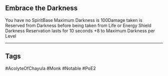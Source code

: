 ## Embrace the Darkness
You have no SpiritBase Maximum Darkness is 100Damage taken is Reserved from Darkness before being taken from Life or Energy Shield
Darkness Reservation lasts for 10 seconds
+8 to Maximum Darkness per Level

---
## Tags
#AcolyteOfChayula
#Monk
#Notable
#PoE2
